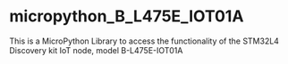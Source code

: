 # micropython_B_L475E_IOT01A
This is a MicroPython Library to access the functionality of the STM32L4 Discovery kit IoT node, model B-L475E-IOT01A
